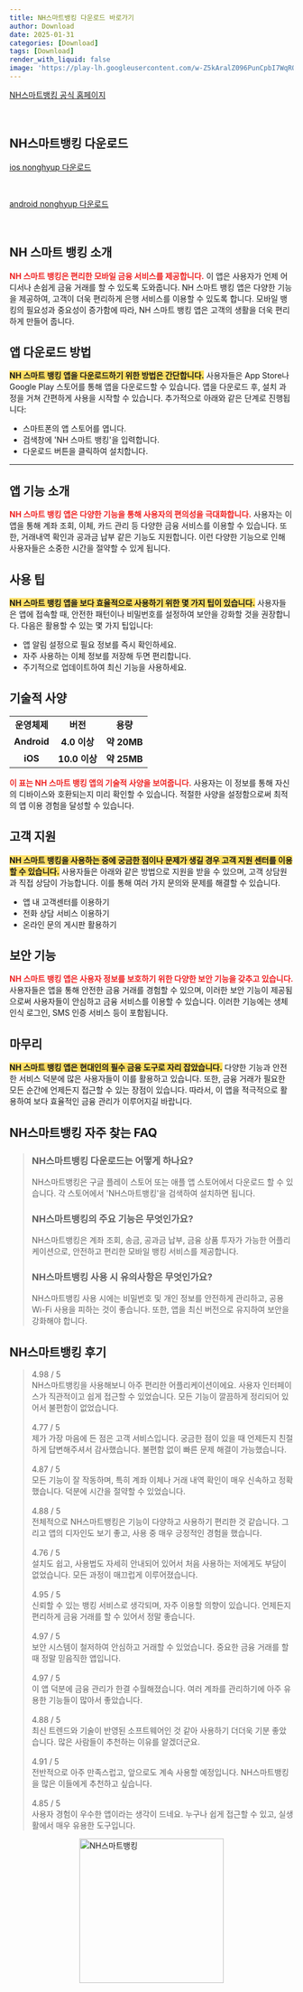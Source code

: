 ```yaml
---
title: NH스마트뱅킹 다운로드 바로가기
author: Download
date: 2025-01-31
categories: [Download]
tags: [Download]
render_with_liquid: false
image: 'https://play-lh.googleusercontent.com/w-Z5kAralZ096PunCpbI7WqROKAlQ-PWwBKcpaMp3waxTvdsbS67ZxT88rSi7HwxHFs=s256-rw'
---
```

<p><a class='click-button' title='NH스마트뱅킹' href='https://banking.nonghyup.com/nhbank.html' rel='nofollow'>NH스마트뱅킹 공식 홈페이지</a></p><br>
<h2 id='NH스마트뱅킹_다운로드'>NH스마트뱅킹 다운로드</h2>
<p><a class="click-button ios" title="nonghyup 다운로드" href="https://apps.apple.com/kr/app/nh%EC%8A%A4%EB%A7%88%ED%8A%B8%EB%B1%85%ED%82%B9/id1444712671" rel="nofollow">ios nonghyup 다운로드</a></p><br>
<p><a class="click-button android" title="nonghyup 다운로드" href="https://play.google.comhttps://play.google.com/store/apps/details?id=nh.smart.banking" rel="nofollow">android nonghyup 다운로드</a></p><br>


<h2 id='NH스마트뱅킹소개'>NH 스마트 뱅킹 소개</h2>

<p><b><span style="color: #ee2323;">NH 스마트 뱅킹은 편리한 모바일 금융 서비스를 제공합니다.</span></b> 이 앱은 사용자가 언제 어디서나 손쉽게 금융 거래를 할 수 있도록 도와줍니다. NH 스마트 뱅킹 앱은 다양한 기능을 제공하여, 고객이 더욱 편리하게 은행 서비스를 이용할 수 있도록 합니다. 모바일 뱅킹의 필요성과 중요성이 증가함에 따라, NH 스마트 뱅킹 앱은 고객의 생활을 더욱 편리하게 만들어 줍니다.</p>

<h2 id='앱다운로드방법'>앱 다운로드 방법</h2>

<p><b><span style="background-color: #ffe066;">NH 스마트 뱅킹 앱을 다운로드하기 위한 방법은 간단합니다.</span></b> 사용자들은 App Store나 Google Play 스토어를 통해 앱을 다운로드할 수 있습니다. 앱을 다운로드 후, 설치 과정을 거쳐 간편하게 사용을 시작할 수 있습니다. 추가적으로 아래와 같은 단계로 진행됩니다:</p>

<ul>
    <li>스마트폰의 앱 스토어를 엽니다.</li>
    <li>검색창에 'NH 스마트 뱅킹'을 입력합니다.</li>
    <li>다운로드 버튼을 클릭하여 설치합니다.</li>
</ul>

<hr />

<h2 id='앱기능소개'>앱 기능 소개</h2>

<p><b><span style="color: #ee2323;">NH 스마트 뱅킹 앱은 다양한 기능을 통해 사용자의 편의성을 극대화합니다.</span></b> 사용자는 이 앱을 통해 계좌 조회, 이체, 카드 관리 등 다양한 금융 서비스를 이용할 수 있습니다. 또한, 거래내역 확인과 공과금 납부 같은 기능도 지원합니다. 이런 다양한 기능으로 인해 사용자들은 소중한 시간을 절약할 수 있게 됩니다.</p>

<h2 id='사용팁'>사용 팁</h2>

<p><b><span style="background-color: #ffe066;">NH 스마트 뱅킹 앱을 보다 효율적으로 사용하기 위한 몇 가지 팁이 있습니다.</span></b> 사용자들은 앱에 접속할 때, 안전한 패턴이나 비밀번호를 설정하여 보안을 강화할 것을 권장합니다. 다음은 활용할 수 있는 몇 가지 팁입니다:</p>

<ul>
    <li>앱 알림 설정으로 필요 정보를 즉시 확인하세요.</li>
    <li>자주 사용하는 이체 정보를 저장해 두면 편리합니다.</li>
    <li>주기적으로 업데이트하여 최신 기능을 사용하세요.</li>
</ul>

<h2 id='기술적사양'>기술적 사양</h2>

<table>
    <tr>
        <td style="text-align: center; height: 17px;"><b>운영체제</b></td>
        <td style="text-align: center; height: 17px;"><b>버전</b></td>
        <td style="text-align: center; height: 17px;"><b>용량</b></td>
    </tr>
    <tr>
        <td style="text-align: center; height: 17px;"><b>Android</b></td>
        <td style="text-align: center; height: 17px;"><b>4.0 이상</b></td>
        <td style="text-align: center; height: 17px;"><b>약 20MB</b></td>
    </tr>
    <tr>
        <td style="text-align: center; height: 17px;"><b>iOS</b></td>
        <td style="text-align: center; height: 17px;"><b>10.0 이상</b></td>
        <td style="text-align: center; height: 17px;"><b>약 25MB</b></td>
    </tr>
</table>

<p><b><span style="color: #ee2323;">이 표는 NH 스마트 뱅킹 앱의 기술적 사양을 보여줍니다.</span></b> 사용자는 이 정보를 통해 자신의 디바이스와 호환되는지 미리 확인할 수 있습니다. 적절한 사양을 설정함으로써 최적의 앱 이용 경험을 달성할 수 있습니다.</p>

<h2 id='고객지원'>고객 지원</h2>

<p><b><span style="background-color: #ffe066;">NH 스마트 뱅킹을 사용하는 중에 궁금한 점이나 문제가 생길 경우 고객 지원 센터를 이용할 수 있습니다.</span></b> 사용자들은 아래와 같은 방법으로 지원을 받을 수 있으며, 고객 상담원과 직접 상담이 가능합니다. 이를 통해 여러 가지 문의와 문제를 해결할 수 있습니다.</p>

<ul>
    <li>앱 내 고객센터를 이용하기</li>
    <li>전화 상담 서비스 이용하기</li>
    <li>온라인 문의 게시판 활용하기</li>
</ul>

<h2 id='보안기능'>보안 기능</h2>

<p><b><span style="color: #ee2323;">NH 스마트 뱅킹 앱은 사용자 정보를 보호하기 위한 다양한 보안 기능을 갖추고 있습니다.</span></b> 사용자들은 앱을 통해 안전한 금융 거래를 경험할 수 있으며, 이러한 보안 기능이 제공됨으로써 사용자들이 안심하고 금융 서비스를 이용할 수 있습니다. 이러한 기능에는 생체 인식 로그인, SMS 인증 서비스 등이 포함됩니다.</p>

<h2 id='마무리'>마무리</h2>

<p><b><span style="background-color: #ffe066;">NH 스마트 뱅킹 앱은 현대인의 필수 금융 도구로 자리 잡았습니다.</span></b> 다양한 기능과 안전한 서비스 덕분에 많은 사용자들이 이를 활용하고 있습니다. 또한, 금융 거래가 필요한 모든 순간에 언제든지 접근할 수 있는 장점이 있습니다. 따라서, 이 앱을 적극적으로 활용하여 보다 효율적인 금융 관리가 이루어지길 바랍니다.</p>


<h2 id='NH스마트뱅킹_자주_찾는_FAQ'>NH스마트뱅킹 자주 찾는 FAQ</h2>
<div itemscope="" itemtype="https://schema.org/FAQPage"> 
<blockquote> 
<div itemscope="" itemprop="mainEntity" itemtype="https://schema.org/Question"> 
<h3 itemprop="name">NH스마트뱅킹 다운로드는 어떻게 하나요?</h3> 
<div itemscope="" itemprop="acceptedAnswer" itemtype="https://schema.org/Answer"> 
<span itemprop="text"> 
<p>NH스마트뱅킹은 구글 플레이 스토어 또는 애플 앱 스토어에서 다운로드 할 수 있습니다. 각 스토어에서 'NH스마트뱅킹'을 검색하여 설치하면 됩니다.</p> 
</span> 
</div> 
</div> 

<div itemscope="" itemprop="mainEntity" itemtype="https://schema.org/Question"> 
<h3 itemprop="name">NH스마트뱅킹의 주요 기능은 무엇인가요?</h3> 
<div itemscope="" itemprop="acceptedAnswer" itemtype="https://schema.org/Answer"> 
<span itemprop="text"> 
<p>NH스마트뱅킹은 계좌 조회, 송금, 공과금 납부, 금융 상품 투자가 가능한 어플리케이션으로, 안전하고 편리한 모바일 뱅킹 서비스를 제공합니다.</p> 
</span> 
</div> 
</div> 

<div itemscope="" itemprop="mainEntity" itemtype="https://schema.org/Question"> 
<h3 itemprop="name">NH스마트뱅킹 사용 시 유의사항은 무엇인가요?</h3> 
<div itemscope="" itemprop="acceptedAnswer" itemtype="https://schema.org/Answer"> 
<span itemprop="text"> 
<p>NH스마트뱅킹 사용 시에는 비밀번호 및 개인 정보를 안전하게 관리하고, 공용 Wi-Fi 사용을 피하는 것이 좋습니다. 또한, 앱을 최신 버전으로 유지하여 보안을 강화해야 합니다.</p> 
</span> 
</div> 
</div> 

</blockquote> 
</div>
<h2 id='NH스마트뱅킹_후기'>NH스마트뱅킹 후기</h2>
<div itemscope itemtype="https://schema.org/Product">
  <blockquote>
  <div itemprop="review" itemscope itemtype="https://schema.org/Review">
      <div itemprop="reviewRating" itemscope itemtype="https://schema.org/Rating"> <span itemprop="ratingValue">4.98</span> / <span itemprop="bestRating">5</span> </div>
      <span itemprop="reviewBody">NH스마트뱅킹을 사용해보니 아주 편리한 어플리케이션이에요. 사용자 인터페이스가 직관적이고 쉽게 접근할 수 있었습니다. 모든 기능이 깔끔하게 정리되어 있어서 불편함이 없었습니다.</span>
  </div>
  <br>
  <div itemprop="review" itemscope itemtype="https://schema.org/Review">
      <div itemprop="reviewRating" itemscope itemtype="schema.org/Rating"> <span itemprop="ratingValue">4.77</span> / <span itemprop="bestRating">5</span> </div>
      <span itemprop="reviewBody">제가 가장 마음에 든 점은 고객 서비스입니다. 궁금한 점이 있을 때 언제든지 친절하게 답변해주셔서 감사했습니다. 불편함 없이 빠른 문제 해결이 가능했습니다.</span>
  </div>
  <br>
  <div itemprop="review" itemscope itemtype="https://schema.org/Review">
      <div itemprop="reviewRating" itemscope itemtype="https://schema.org/Rating"> <span itemprop="ratingValue">4.87</span> / <span itemprop="bestRating">5</span> </div>
      <span itemprop="reviewBody">모든 기능이 잘 작동하며, 특히 계좌 이체나 거래 내역 확인이 매우 신속하고 정확했습니다. 덕분에 시간을 절약할 수 있었습니다.</span>
  </div>
  <br>
  <div itemprop="review" itemscope itemtype="https://schema.org/Review">
      <div itemprop="reviewRating" itemscope itemtype="https://schema.org/Rating"> <span itemprop="ratingValue">4.88</span> / <span itemprop="bestRating">5</span> </div>
      <span itemprop="reviewBody">전체적으로 NH스마트뱅킹은 기능이 다양하고 사용하기 편리한 것 같습니다. 그리고 앱의 디자인도 보기 좋고, 사용 중 매우 긍정적인 경험을 했습니다.</span>
  </div>
  <br>
  <div itemprop="review" itemscope itemtype="https://schema.org/Review">
      <div itemprop="reviewRating" itemscope itemtype="https://schema.org/Rating"> <span itemprop="ratingValue">4.76</span> / <span itemprop="bestRating">5</span> </div>
      <span itemprop="reviewBody">설치도 쉽고, 사용법도 자세히 안내되어 있어서 처음 사용하는 저에게도 부담이 없었습니다. 모든 과정이 매끄럽게 이루어졌습니다.</span>
  </div>
  <br>
  <div itemprop="review" itemscope itemtype="https://schema.org/Review">
      <div itemprop="reviewRating" itemscope itemtype="https://schema.org/Rating"> <span itemprop="ratingValue">4.95</span> / <span itemprop="bestRating">5</span> </div>
      <span itemprop="reviewBody">신뢰할 수 있는 뱅킹 서비스로 생각되며, 자주 이용할 의향이 있습니다. 언제든지 편리하게 금융 거래를 할 수 있어서 정말 좋습니다.</span>
  </div>
  <br>
  <div itemprop="review" itemscope itemtype="https://schema.org/Review">
      <div itemprop="reviewRating" itemscope itemtype="https://schema.org/Rating"> <span itemprop="ratingValue">4.97</span> / <span itemprop="bestRating">5</span> </div>
      <span itemprop="reviewBody">보안 시스템이 철저하여 안심하고 거래할 수 있었습니다. 중요한 금융 거래를 할 때 정말 믿음직한 앱입니다.</span>
  </div>
  <br>
  <div itemprop="review" itemscope itemtype="https://schema.org/Review">
      <div itemprop="reviewRating" itemscope itemtype="https://schema.org/Rating"> <span itemprop="ratingValue">4.97</span> / <span itemprop="bestRating">5</span> </div>
      <span itemprop="reviewBody">이 앱 덕분에 금융 관리가 한결 수월해졌습니다. 여러 계좌를 관리하기에 아주 유용한 기능들이 많아서 좋았습니다.</span>
  </div>
  <br>
  <div itemprop="review" itemscope itemtype="https://schema.org/Review">
      <div itemprop="reviewRating" itemscope itemtype="https://schema.org/Rating"> <span itemprop="ratingValue">4.88</span> / <span itemprop="bestRating">5</span> </div>
      <span itemprop="reviewBody">최신 트렌드와 기술이 반영된 소프트웨어인 것 같아 사용하기 더더욱 기분 좋았습니다. 많은 사람들이 추천하는 이유를 알겠더군요.</span>
  </div>
  <br>
  <div itemprop="review" itemscope itemtype="https://schema.org/Review">
      <div itemprop="reviewRating" itemscope itemtype="schema.org/Rating"> <span itemprop="ratingValue">4.91</span> / <span itemprop="bestRating">5</span> </div>
      <span itemprop="reviewBody">전반적으로 아주 만족스럽고, 앞으로도 계속 사용할 예정입니다. NH스마트뱅킹을 많은 이들에게 추천하고 싶습니다.</span>
  </div>
  <br>
  <div itemprop="review" itemscope itemtype="https://schema.org/Review">
      <div itemprop="reviewRating" itemscope itemtype="schema.org/Rating"> <span itemprop="ratingValue">4.85</span> / <span itemprop="bestRating">5</span> </div>
      <span itemprop="reviewBody">사용자 경험이 우수한 앱이라는 생각이 드네요. 누구나 쉽게 접근할 수 있고, 실생활에서 매우 유용한 도구입니다.</span>
  </div>
  </blockquote>
</div>
<figure class="image" style="display: flex; justify-content: center; align-items: center; margin: 0;"><img src="https://play-lh.googleusercontent.com/w-Z5kAralZ096PunCpbI7WqROKAlQ-PWwBKcpaMp3waxTvdsbS67ZxT88rSi7HwxHFs=s256-rw" alt="NH스마트뱅킹" width="256" height="256" style="max-width: 100%; height: auto;"></figure>